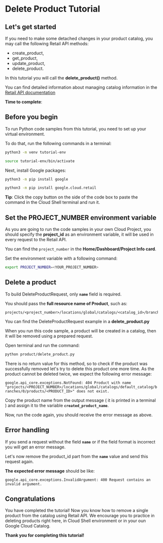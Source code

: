 # **Delete Product Tutorial**

## Let's get started

If you need to make some detached changes in your product catalog, you may call the following Retail API methods:
 - create_product, 
 - get_product, 
 - update_product, 
 - delete_product.

In this tutorial you will call the **delete_product()** method.

You can find detailed information about managing catalog information in the [Retail API documentation](https://cloud.google.com/retail/docs/manage-catalog)

**Time to complete**: 
<walkthrough-tutorial-duration duration="2.0"></walkthrough-tutorial-duration>

## Before you begin

To run Python code samples from this tutorial, you need to set up your virtual environment.

To do that, run the following commands in a terminal:

```bash
python3 -m venv tutorial-env
```

```bash
source tutorial-env/bin/activate
```

Next, install Google packages:

```bash
python3 -m pip install google
```

```bash
python3 -m pip install google.cloud.retail
```

**Tip**: Click the copy button on the side of the code box to paste the command in the Cloud Shell terminal and run it.

## Set the PROJECT_NUMBER environment variable

As you are going to run the code samples in your own Cloud Project, you should specify the **project_id** as an environment variable, it will be used in every request to the Retail API.

You can find the ```project_number``` in the **Home/Dashboard/Project Info card**.

Set the environment variable with a following command:
```bash
export PROJECT_NUMBER=<YOUR_PROJECT_NUMBER>
```

## Delete a product

To build DeleteProductRequest, only **```name```** field is required. 

You should pass the **full resource name of Product**, such as:
```none
projects/<project_number>/locations/global/catalogs/<catalog_id>/branches/<branch_id>/products/<product_id>
```

You can find the DeleteProductRequest example in a **delete_product.py**

When you run this code sample, a product will be created in a catalog, then it will be removed using a prepared request.

Open terminal and run the command:

```bash
python product/delete_product.py
```

There is no return value for this method, so to check if the product was successfully removed let's try to delete this product one more time. As the product cannot be deleted twice, we expect the following error message:

```google.api_core.exceptions.NotFound: 404 Product with name "projects/<PROJECT_NUMBER>/locations/global/catalogs/default_catalog/branches/0/products/<PRODUCT_ID>" does not exist.```

Copy the product name from the output message ( it is printed in a terminal ) and assign it to the variable **```created_product_name```**.

Now, run the code again, you should receive the error message as above.

## Error handling

If you send a request without the field **```name```** or if the field format is incorrect you will get an error message.

Let's now remove the product_id part from the **```name```**  value and send this request again. 

**The expected error message** should be like:

```google.api_core.exceptions.InvalidArgument: 400 Request contains an invalid argument.```

## Congratulations

<walkthrough-conclusion-trophy></walkthrough-conclusion-trophy>

You have completed the tutorial! Now you know how to remove a single product from the catalog using Retail API. 
We encourage you to practice in deleting products right here, in Cloud Shell environment or in your oun Google Cloud Catalog.

**Thank you for completing this tutorial!**
